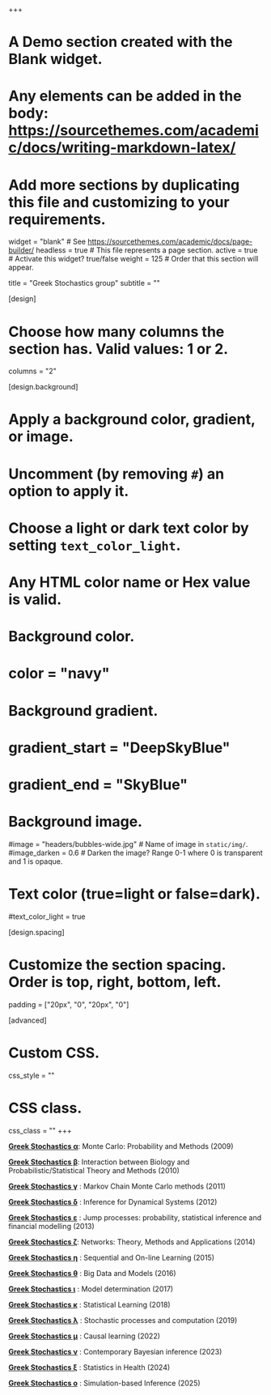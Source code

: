 +++
# A Demo section created with the Blank widget.
# Any elements can be added in the body: https://sourcethemes.com/academic/docs/writing-markdown-latex/
# Add more sections by duplicating this file and customizing to your requirements.

widget = "blank"  # See https://sourcethemes.com/academic/docs/page-builder/
headless = true  # This file represents a page section.
active = true  # Activate this widget? true/false
weight = 125  # Order that this section will appear.

title = "Greek Stochastics group"
subtitle = ""

[design]
  # Choose how many columns the section has. Valid values: 1 or 2.
  columns = "2"

[design.background]
  # Apply a background color, gradient, or image.
  #   Uncomment (by removing `#`) an option to apply it.
  #   Choose a light or dark text color by setting `text_color_light`.
  #   Any HTML color name or Hex value is valid.

  # Background color.
  # color = "navy"
  
  # Background gradient.
  # gradient_start = "DeepSkyBlue"
  # gradient_end = "SkyBlue"
  
  # Background image.
  #image = "headers/bubbles-wide.jpg"  # Name of image in `static/img/`.
  #image_darken = 0.6  # Darken the image? Range 0-1 where 0 is transparent and 1 is opaque.

  # Text color (true=light or false=dark).
  #text_color_light = true

[design.spacing]
  # Customize the section spacing. Order is top, right, bottom, left.
  padding = ["20px", "0", "20px", "0"]

[advanced]
 # Custom CSS. 
 css_style = ""
 
 # CSS class.
 css_class = ""
+++

[**Greek Stochastics α**](http://www.stochastics.gr/meetings/alpha/index.html): Monte Carlo: Probability and Methods (2009)

[**Greek Stochastics β**](http://www.stochastics.gr/meetings/beta/index.html): Interaction between Biology and Probabilistic/Statistical Theory and Methods (2010)

[**Greek Stochastics γ**](http://www.stochastics.gr/meetings/gamma/index.html) : Markov Chain Monte Carlo methods (2011)

[**Greek Stochastics δ**](http://www.stochastics.gr/meetings/delta/index.html) : Inference for Dynamical Systems (2012)

[**Greek Stochastics ε**](http://www.stochastics.gr/meetings/epsilon/index.html) : Jump processes: probability, statistical inference and financial modelling (2013)

[**Greek Stochastics ζ**](http://www.stochastics.gr/meetings/zeta/index.html): Networks: Theory, Methods and Applications (2014)

[**Greek Stochastics η**](http://www.stochastics.gr/meetings/eta/index.html) : Sequential and On-line Learning (2015)

[**Greek Stochastics θ**](http://www.stochastics.gr/meetings/theta/index.html) : Big Data and Models (2016)

[**Greek Stochastics ι**](http://www.stochastics.gr/meetings/iota/) : Model determination (2017)

[**Greek Stochastics κ**](http://www.stochastics.gr/meetings/kappa/) : Statistical Learning (2018)

[**Greek Stochastics λ**](http://www.stochastics.gr/meetings/lambda/) : Stochastic processes and computation (2019)

[**Greek Stochastics μ**](http://stochastics.gr/meetings/mu/) : Causal learning (2022)


[**Greek Stochastics ν**](http://stochastics.gr/meetings/nu/) : Contemporary Bayesian inference (2023)


[**Greek Stochastics ξ**](http://stochastics.gr/meetings/ksi/) : Statistics in Health (2024)

[**Greek Stochastics ο**](http://stochastics.gr/meetings/omicron/) : Simulation-based Inference (2025)